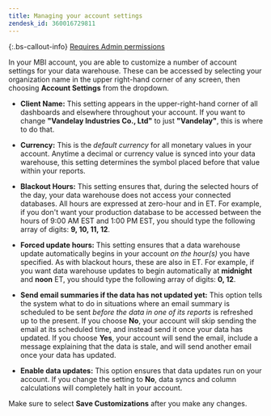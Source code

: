 ```yaml
---
title: Managing your account settings
zendesk_id: 360016729811
---
```


{:.bs-callout-info}
[Requires Admin permissions](../../administrator/user-management/user-management.md)

In your MBI account, you are able to customize a number of account settings for your data warehouse. These can be accessed by selecting your organization name in the upper right-hand corner of any screen, then choosing **Account Settings** from the dropdown.

* **Client Name:** This setting appears in the upper-right-hand corner of all dashboards and elsewhere throughout your account. If you want to change **"Vandelay Industries Co., Ltd"** to just **"Vandelay"**, this is where to do that.

* **Currency:** This is the *default currency* for all monetary values in your account. Anytime a decimal or currency value is synced into your data warehouse, this setting determines the symbol placed before that value within your reports.

* **Blackout Hours:** This setting ensures that, during the selected hours of the day, your data warehouse does not access your connected databases. All hours are expressed at zero-hour and in ET. For example, if you don't want your production database to be accessed between the hours of 9:00 AM EST and 1:00 PM EST, you should type the following array of digits: **9, 10, 11, 12**.

* **Forced update hours:** This setting ensures that a data warehouse update automatically begins in your account *on the hour(s)* you have specified. As with blackout hours, these are also in ET. For example, if you want data warehouse updates to begin automatically at **midnight** and **noon** ET, you should type the following array of digits: **0, 12**.

* **Send email summaries if the data has not updated yet:** This option tells the system what to do in situations where an email summary is scheduled to be sent *before the data in one of its reports* is refreshed up to the present. If you choose **No**, your account will skip sending the email at its scheduled time, and instead send it once your data has updated. If you choose **Yes**, your account will send the email, include a message explaining that the data is stale, and will send another email once your data has updated.

* **Enable data updates:** This option ensures that data updates run on your account. If you change the setting to **No**, data syncs and column calculations will completely halt in your account.

Make sure to select **Save Customizations** after you make any changes.
